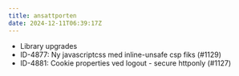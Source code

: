 ```yaml
---
title: ansattporten
date: 2024-12-11T06:39:17Z
---
```

- Library upgrades
- ID-4877: Ny javascriptcss med inline-unsafe csp fiks (#1129)
- ID-4881: Cookie properties ved logout - secure httponly (#1127)

